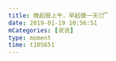 ```yaml
---
title: 晚起毁上午，早起傻一天😴
date: 2019-01-19 10:56:51
mCategories: [说说]
type: moment
time: t105651
---
```


<div id="pics-20190119105651"></div>

<script src="/lib/moment/pics.js"></script>
<script>
var data = [
    {"link": "2019-01-19_000000.jpeg", "type": "shuoshuo"}
];
picsRender(data, "pics-20190119105651");
</script>

